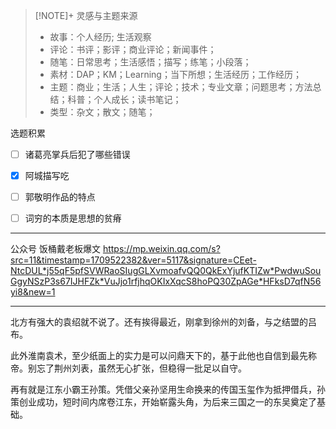 
> [!NOTE]+ 灵感与主题来源
> - 故事：个人经历; 生活观察
> - 评论：书评；影评；商业评论；新闻事件；
> - 随笔：日常思考；生活感悟；描写；练笔；小段落；
> - 素材：DAP；KM；Learning；当下所想；生活经历；工作经历；
> - 主题：商业；生活；人生；评论；技术；专业文章；问题思考；方法总结；科普；个人成长；读书笔记；
> - 类型：杂文；散文；随笔；



选题积累

- [ ] 诸葛亮掌兵后犯了哪些错误


- [x] 阿城描写吃
- [ ] 郭敬明作品的特点
- [ ] 词穷的本质是思想的贫瘠


---

公众号
饭桶戴老板爆文
https://mp.weixin.qq.com/s?src=11&timestamp=1709522382&ver=5117&signature=CEet-NtcDUL*j55qF5pfSVWRaoSIugGLXvmoafvQQ0QkExYjufKTIZw*PwdwuSouGgyNSzP3s67IJHFZk*VuJjo1rfjhqOKIxXqcS8hoPQ30ZpAGe*HFksD7qfN56yi8&new=1



---
北方有强大的袁绍就不说了。还有挨得最近，刚拿到徐州的刘备，与之结盟的吕布。

此外淮南袁术，至少纸面上的实力是可以问鼎天下的，基于此他也自信到最先称帝。别忘了荆州刘表，虽然无心扩张，但稳得一批足以自守。

再有就是江东小霸王孙策。凭借父亲孙坚用生命换来的传国玉玺作为抵押借兵，孙策创业成功，短时间内席卷江东，开始崭露头角，为后来三国之一的东吴奠定了基础。